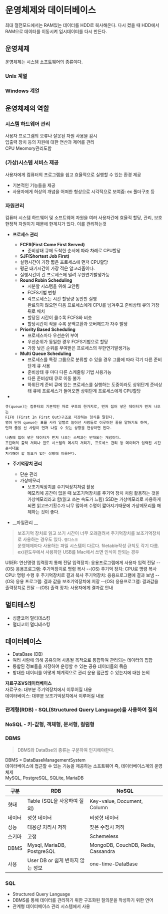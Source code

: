 # 운영체제와 데이터베이스

최대 절전모드에서는 RAM있는 데이터를 HDD로 복사해온다. 다시 켰을 때 HDD에서 RAM으로 데이터를 이동시켜 임시데이터를 다시 만든다. 



## 운영체제
운영체제는 시스템 소프트웨어의 종류이다. 
 

### Unix 계열 
### Windows 계열


## 운영체제의 역할
### 시스템 하드웨어 관리
사용자 프로그램의 오류나 잘못된 자원 사용을 감시  
입출력 장치 등의 자원에 대한 연산과 제어를 관리  
CPU Meomory관리도함 
### (가상)시스템 서비스 제공
사용자에게 컴퓨터의 프로그램을 쉽고 효율적으로 실행할 수 있는 환경 제공  
- 기본적인 기능들을 제공  
- 사용자에게 허상의 개념을 어떠한 형상으로 시각적으로 보여줌: ex 폴더구조 등

### 자원관리
컴퓨터 시스템 하드웨어 및 소프트웨어 자원을 여러 사용자간에 효율적 할당, 관리, 보호  
한정적 자원이기 때문에 한계치가 있다. 이를 관리하는것  

- __프로세스 관리__
	- __FCFS(First Come First Served)__ 
		- 준비상태 큐에 도착한 순서에 따라 차례로 CPU할당
	- __SJF(Shortest Job First)__  
	 - 실행시간이 가장 짧은 프로세스에 먼저 CPU할당  
	 - 평균 대기시간이 가장 적은 알고리즘이다.  
	 - 실행시간이 긴 프로세스에 밀려 무한연기발생가능  
	- __Round Robin Scheduling__  
		- 시분할 시스템을 위해 고안됨  
		- FCFS기법 변형  
		- 각프로세스는 시간 할당량 동안만 실행  
		완료되지 않으면 다음 프로세스에게 CPU를 넘겨주고 준비상태 큐의 가장 뒤로 배치  
		- 할당된 시간이 클수록 FCFS와 비슷  
		- 할당시간이 작을 수록 문맥교환과 오버헤드가 자주 발생
	- __Priority Based Scheduling__
		- 프로세스마다 우선순위 부여
		- 우선순위가 동일한 경우 FCFS기법으로 할당
		- 가장 낮은 순위를 부여받은 프로세스의 무한연기발생가능
	- __Multi Queue Scheduling__
		- 프로세스를 특정 그룹으로 분류할 수 있을 경우 그룹에 따라 각기 다른 준비단계 큐 사용
		- 준비상태 큐 마다 다른 스케줄링 기법 사용가능
		- 다른 준비상태 큐로 이동 불가
		- 하위단계 준비 큐에 있는 프로세스를 실행하는 도중이라도 상위단계 준비상태 큐에 프로세스가 들어오면 상위단계 프로세스에게 CPU할당

-

	큐(queue)는 컴퓨터의 기본적인 자료 구조의 한가지로, 먼저 집어 넣은 데이터가 먼저 나오는  
	FIFO (First In First Out)구조로 저장하는 형식을 말한다.   
	영어 단어 queue는 표를 사러 일렬로 늘어선 사람들로 이루어진 줄을 말하기도 하며,  
	먼저 줄을 선 사람이 먼저 나갈 수 있는 상황을 연상하면 된다.
	
	나중에 집어 넣은 데이터가 먼저 나오는 스택과는 반대되는 개념이다.
	프린터의 출력 처리나 윈도 시스템의 메시지 처리기, 프로세스 관리 등 데이터가 입력된 시간 순서대로  
	처리해야 할 필요가 있는 상황에 이용된다.


- __주기억장치 관리__

	- 단순 관리
	- 가상메모리  
		- 보조기억장치를 주기억장치처럼 활용  
		메모리에 공간이 없을 때 보조기억장치를 주기억 장치 처럼 활용하는 것을 가상메모리라고 함(읽고 쓰는 속도가 느림) SSD는 가상메모리로 사용하게 되면 읽고쓰기횟수가 너무 많아져 수명이 짧아지기때문에 가상메모리를 해제하는 것이 좋다.

- __파일관리 __  


>보조기억 장치로 읽고 쓰기 시간이 너무 오래걸려서 주기억장치를 보조기억장치로 사용하는 경우도 있다. `램디스크`   
>운영체제마다 사용하는 파일 시스템이 다르다. filetable작성 규칙도 각기 다름. ex)윈도우에서 사용하던 USB를 Mac에서 쓰면 인식이 안되는 경우	


USER: 연산명령 입력장치 통해 전달
입력장치: 응용프로그램에게 사용자 입력 전달 --(OS)
응용프로그램: 주기억장치로 명령 복사  --(OS)
주기억 장치: CPU로 명령 복사
CPU: 명령 수행 후 주기억장치로 결과 복사
주기억장치: 응용프로그램에 결과 보냄 --(OS)
응용 프로그램: 결과 값을 보조기억장치에 저장 --(OS)
응용프로그램: 결과값을 출력장치로 전달 --(OS)
출력 장치: 사용자에게 결과값 안내

## 멀티테스킹
- 싱글코어 멀티테스킹
- 멀티코어 멀티테스킹


## 데이터베이스
- DataBase (DB)
- 여러 사람에 의해 공유되어 사용될 목적으로 통합하여 관리되는 데이터의 집합
- 통합된 정보들을 저장하여 운영할 수 있는 공용 데이터들의 묶음
- 방대한 데이터를 어떻게 체계적으로 관리 운용 접근할 수 있는지에 대한 논의

__자료구조VS데이터베이스__  
자료구조: 대부분 주기억장치에서 이루어질 내용  
데이터베이스: 대부분 보조기억장치에서 이루어질 내용


### 관계형(RDB) - SQL(Structured Query Language)을 사용하여 질의
### NoSQL - 키-값형, 객체형, 문서형, 컬럼형
### DBMS

>DBMS와 DataBse의 종류는 구분하여 인지해야한다.

DBMS = DataBaseManagementSystem  
데이터베이스에 접근할 수 있는 기능을 제공하는 소프트웨어 즉, 데이터베이스계의 운영체제  
MySQL, PostgreSQL, SQLite, MariaDB

구분 | RDB | NoSQL
--- | --- | ---
형태 | Table (SQL을 사용하여 질의)| Key-value, Document, Column
데이터 | 정형 데이터 | 비정형 데이터
성능 | 대용량 처리시 저하 | 잦은 수정시 저하
스키마 | 고정 | Schemeless
DBMS | Mysql, MariaDB, PostgreSQL | MongoDB, CouchDB, Redis, Cassandra
사용 | User DB or 쉽게 변하지 않는 정보 | one-time-DataBase

### SQL
- Structured Query Language  
- DBMS를 통해 데이터를 관리하기 위한 구조화된 질의문을 작성하기 위한 언어  
- 관계형 데이터베이스 관리 시스템에서 사용


